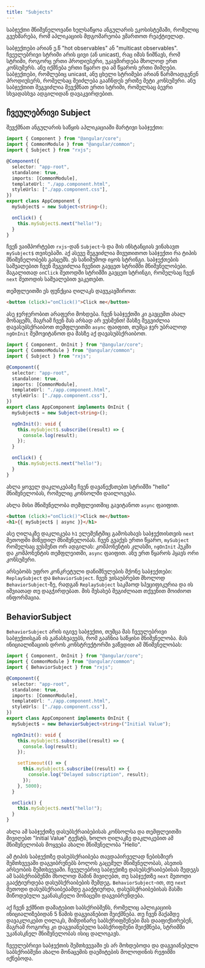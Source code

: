 ```yaml
---
title: "Subjects"
---
```


საბჯექთი მნიშვნელოვანი ხელსაწყოა ანგულარის ეკოსისტემაში,
რომელიც გვეხმარება, რომ აპლიკაციის მდგომარეობა ვმართოთ
რეაქტიულად.

საბჯექთები არიან ე.წ "hot observables" ან "multicast observables".
ჩვეულებრივი სტრიმი არის ცივი (ან unicast), რაც იმას ნიშნავს, რომ
სტრიმი, როგორც ერთი პროდიუსერი, უკავშირდება მხოლოდ ერთ კონსუმერს.
ანუ იქმნება ერთი წყარო და ამ წყაროს ერთი მიმღები. საბჯექთები, რომლებიც
unicast, ანუ ცხელი სტრიმები არიან წარმოადგენენ პროდიუსერს, რომელსაც
შეიძლება გააჩნდეს ერთზე მეტი კონსუმერი. ანუ საბჯექთით შეგვიძლია შევქმნათ
ერთი სტრიმი, რომელსაც ბევრი სხვადასხვა ადგილიდან დავაკვირდებით.

## ჩვეულებრივი Subject

შევქმნათ ანგულარის საწყის აპლიკაციაში მარტივი საბჯექთი:

```ts
import { Component } from "@angular/core";
import { CommonModule } from "@angular/common";
import { Subject } from "rxjs";

@Component({
  selector: "app-root",
  standalone: true,
  imports: [CommonModule],
  templateUrl: "./app.component.html",
  styleUrls: ["./app.component.css"],
})
export class AppComponent {
  mySubject$ = new Subject<string>();

  onClick() {
    this.mySubject$.next("hello!");
  }
}
```

ჩვენ ვაიმპორტებთ `rxjs`-დან `Subject`-ს და მის ინსტანციას ვინახავთ
`mySubject$` თვისებაში. აქ ასევე შეგვიძლია მივუთითოთ საბჯექთი რა
ტიპის მნიშვნელობებს გასცემს. ეს სანიმუშოდ იყოს სტრინგი.
საბჯექთების საშუალებით ჩვენ შეგვიძლია ჩვენით გავცეთ სტრიმში
მნიშვნელობები. მაგალითად `onClick` მეთოდში სტრიმში გავცეთ
სტრინგი, რომელსაც ჩვენ `next` მეთოდის საშუალებით ვაკეთებთ.

თემფლეითში ეს ფუნქცია ღილაკს დავუკავშიროთ:

```html
<button (click)="onClick()">Click me</button>
```

ასე ჯერჯერობით არაფერი მოხდება. ჩვენ საბჯექთში კი გავცემთ
ახალ მონაცემს, მაგრამ ჩვენ მას არსად არ ვუსმენთ! მასზე შეგვიძლია
დავასუბსქრაიბოთ თემფლეითში `async` ფაიფით, თუმცა ჯერ უბრალოდ
`ngOnInit` შემოვიტანოთ და მასზე აქ დავასუბსქრაიბოთ.

```ts
import { Component, OnInit } from "@angular/core";
import { CommonModule } from "@angular/common";
import { Subject } from "rxjs";

@Component({
  selector: "app-root",
  standalone: true,
  imports: [CommonModule],
  templateUrl: "./app.component.html",
  styleUrls: ["./app.component.css"],
})
export class AppComponent implements OnInit {
  mySubject$ = new Subject<string>();

  ngOnInit(): void {
    this.mySubject$.subscribe((result) => {
      console.log(result);
    });
  }

  onClick() {
    this.mySubject$.next("hello!");
  }
}
```

ახლა ყოველ დაკლიკებაზე ჩვენ დავანექსთებთ სტრიმში "hello"
მნიშვნელობას, რომელიც კონსოლში დაილოგება.

ახლა მისი მნიშვნელობა თემფლეითშიც გავიტანოთ `async` ფაიფით.

```html
<button (click)="onClick()">Click me</button>
<h1>{{ mySubject$ | async }}</h1>
```

ასე ღილაკზე დაკლიკება `h1` ელემენტშიც გამოსახავს
საბჯექთისთვის `next` მეთოდში მიწვდილ მნიშვნელობას.
ჩვენ გვაქვს ერთი წყარო, `mySubject` რომელსაც ვუსმენთ
ორ ადგილას: კომპონენტის კლასში, `ngOnInit` ჰუკში და
კომპონენტის თემფლეითში, `async` ფაიფით. ანუ ერთ
წყაროს ჰყავს ორი კონსუმერი.

არსებობს უფრო კონკრეტული დანიშნულების მქონე საბჯექთები:
`ReplaySubject` და `BehaviorSubject`. ჩვენ ვისაუბრებთ მხოლოდ
`BehaviorSubject`-ზე, რადგან `ReplaySubject` საკმაოდ სპეციფიკურია
და ის იშვიათად თუ დაგჭირდებათ. მის შესახებ შეგიძლიათ თქვენით
მოიძიოთ ინფორმაცია.

## BehaviorSubject

`BehaviorSubject` არის იგივე საბჯექთი, თუმცა მას ჩვეულებრივი
საბჯექთისგან ის განასხვავებს, რომ გააჩნია საწყისი მნიშვნელობა.
მას ინიციალიზაციის დროს კონსტრუქტორში ვაწვდით ამ მნიშვნელობას:

```ts
import { Component, OnInit } from "@angular/core";
import { CommonModule } from "@angular/common";
import { BehaviorSubject } from "rxjs";

@Component({
  selector: "app-root",
  standalone: true,
  imports: [CommonModule],
  templateUrl: "./app.component.html",
  styleUrls: ["./app.component.css"],
})
export class AppComponent implements OnInit {
  mySubject$ = new BehaviorSubject<string>("Initial Value");

  ngOnInit(): void {
    this.mySubject$.subscribe((result) => {
      console.log(result);
    });

    setTimeout(() => {
      this.mySubject$.subscribe((result) => {
        console.log("Delayed subscription", result);
      });
    }, 5000);
  }

  onClick() {
    this.mySubject$.next("hello!");
  }
}
```

ახლა ამ საბჯექთზე დასუბსქრაიბებისას კონსოლსა და თემფლეითში
მივიღებთ "Initial Value" ტექსტს, ხოლო ღილაკზე დაკლიკებით
ამ მნიშვნელობას მოყვება ახალი მნიშვნელობა "Hello".

ამ ტიპის საბჯექთზე დასუბსქრაიბება თავდაპირველად
ნებისმიერ შემთხვევაში დაგვიბრუნებს ბოლოს გაცემულ მნიშვნელობას,
ასეთის არსეობის შემთხვევაში. ჩვეულებრივ საბჯექთზე დასუბსქრაიბებისას
შედეგს ამ საბსქრიბშენში მხოლოდ მაშინ მივიღებთ, თუ საბჯექთზე `next`
მეთოდი გააქტიურდება დასუბსქრაიბების შემდეგ. `BehaviorSubject`-ით,
თუ `next` მეთოდი დასუბსქრაიბებამდე გააქტიურდა, დასუბსქრაიბებისას
მასში მიწოდებული უკანასკნელი მონაცემი დაგვიბრუნდება.

აქ ჩვენ ვქმნით დამატებით საბსქრიბშენს, რომელიც აპლიკაციის ინიციალიზებიდან
5 წამის დაგვიანებით შეიქმნება. თუ ჩვენ მაქამდე დავაკლიკებთ ღილაკს, მიმდინარე
საბსქრიფშენები მას დააფიქსირებენ, მაგრამ როგორც კი დაგვიანებული საბსქრიფშენი
შეიქმნება, სტრიმში უკანასკნელ მნიშვნელობას ისიც დალოგავს.

ჩვეულებრივი საბჯექთის შემთხვევაში ეს არ მოხდებოდა და დაგვიანებული საბსქრიბშენი
ახალი მონაცემის დაემიტების მოლოდინის რეჟიმში იქნებოდა.
